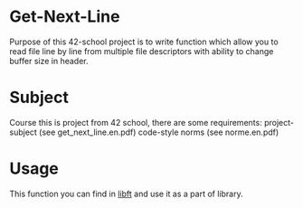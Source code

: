 # Get-Next-Line

Purpose of this 42-school project is to write function which allow you to read file line by line from multiple file descriptors with ability to change buffer size in header.

# Subject

Course this is project from 42 school, there are some requirements:
project-subject (see get_next_line.en.pdf)
code-style norms (see norme.en.pdf)

# Usage

This function you can find in [libft](https://github.com/apavlyuc/libft) and use it as a part of library.